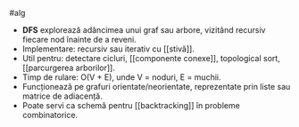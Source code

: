 #alg
- **DFS** explorează adâncimea unui graf sau arbore, vizitând recursiv fiecare nod înainte de a reveni.
- Implementare: recursiv sau iterativ cu [[stivă]].
- Util pentru: detectare cicluri, [[componente conexe]], topological sort, [[parcurgerea arborilor]].
- Timp de rulare: O(V + E), unde V = noduri, E = muchii.
- Funcționează pe grafuri orientate/neorientate, reprezentate prin liste sau matrice de adiacență.
- Poate servi ca schemă pentru [[backtracking]] în probleme combinatorice.

